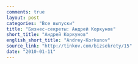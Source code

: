 ```yaml
---
comments: true
layout: post
categories: "Все выпуски"
title: "Бизнес-секреты: Андрей Коркунов"
short_title: "Андрей Коркунов"
english_short_title: "Andrey-Korkunov"
source_link: "http://tinkov.com/bizsekrety/15"
date: "2010-01-11"
---
```

